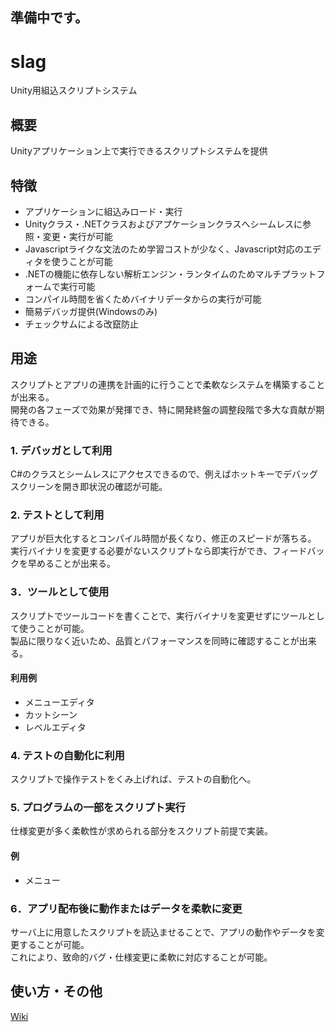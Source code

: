 準備中です。
----

# slag

Unity用組込スクリプトシステム

## 概要

Unityアプリケーション上で実行できるスクリプトシステムを提供

## 特徴

* アプリケーションに組込みロード・実行
* Unityクラス・.NETクラスおよびアプケーションクラスへシームレスに参照・変更・実行が可能
* Javascriptライクな文法のため学習コストが少なく、Javascript対応のエディタを使うことが可能
* .NETの機能に依存しない解析エンジン・ランタイムのためマルチプラットフォームで実行可能
* コンパイル時間を省くためバイナリデータからの実行が可能  
* 簡易デバッガ提供(Windowsのみ) 
* チェックサムによる改竄防止

## 用途

スクリプトとアプリの連携を計画的に行うことで柔軟なシステムを構築することが出来る。  
開発の各フェーズで効果が発揮でき、特に開発終盤の調整段階で多大な貢献が期待できる。

### 1. デバッガとして利用  

C#のクラスとシームレスにアクセスできるので、例えばホットキーでデバッグスクリーンを開き即状況の確認が可能。<br>

### 2. テストとして利用
アプリが巨大化するとコンパイル時間が長くなり、修正のスピードが落ちる。<br>
実行バイナリを変更する必要がないスクリプトなら即実行ができ、フィードバックを早めることが出来る。<br>

### 3．ツールとして使用

スクリプトでツールコードを書くことで、実行バイナリを変更せずにツールとして使うことが可能。<br>
製品に限りなく近いため、品質とパフォーマンスを同時に確認することが出来る。  <br>

#### 利用例  
* メニューエディタ  
* カットシーン   
* レベルエディタ

### 4. テストの自動化に利用

スクリプトで操作テストをくみ上げれば、テストの自動化へ。<br>

### 5. プログラムの一部をスクリプト実行

仕様変更が多く柔軟性が求められる部分をスクリプト前提で実装。<br>

#### 例
* メニュー


### 6．アプリ配布後に動作またはデータを柔軟に変更

サーバ上に用意したスクリプトを読込ませることで、アプリの動作やデータを変更することが可能。<br>
これにより、致命的バグ・仕様変更に柔軟に対応することが可能。<br>


## 使い方・その他

[Wiki](https://github.com/NNNIC/slag/wiki)  

